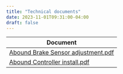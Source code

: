 ```yaml
---
title: "Technical documents"
date: 2023-11-01T09:31:00-04:00
draft: false
---
```


| Document | 
| ---- | 
| <a href="/docs/Abound Brake Sensor adjustment.pdf">Abound Brake Sensor adjustment.pdf</a>
| <a href="/docs/Abound Controller install.pdf">Abound Controller install.pdf</a>

